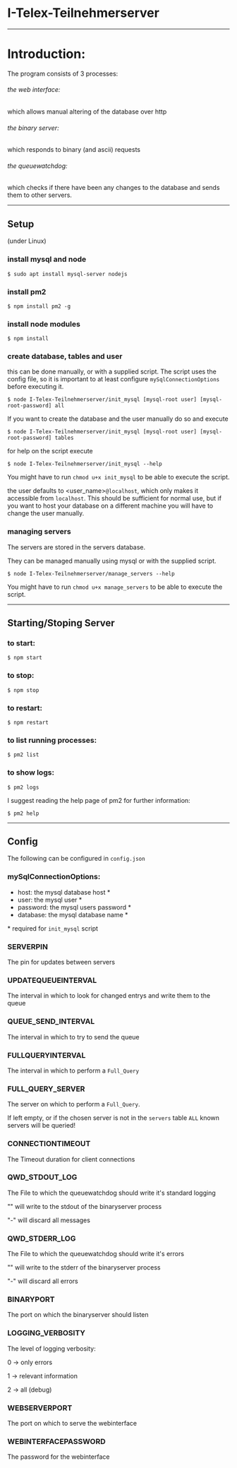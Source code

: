 # I-Telex-Teilnehmerserver
---
# Introduction:

The program consists of 3 processes:
###### the web interface:

which allows manual altering of the database over http
###### the binary server:
which responds to binary (and ascii) requests
###### the queuewatchdog:
which checks if there have been any changes to the database and sends them to other servers.

---
## Setup
(under Linux)

### install mysql and node
```
$ sudo apt install mysql-server nodejs
```
### install pm2
```
$ npm install pm2 -g
```

### install node modules
```
$ npm install
```
### create database, tables and user
this can be done manually, or with a supplied script.
The script uses the config file, so it is important to at least configure `mySqlConnectionOptions` before executing it.

```
$ node I-Telex-Teilnehmerserver/init_mysql [mysql-root user] [mysql-root-password] all
```
If you want to create the database and the user manually do so and execute
```
$ node I-Telex-Teilnehmerserver/init_mysql [mysql-root user] [mysql-root-password] tables
```
for help on the script execute

```
$ node I-Telex-Teilnehmerserver/init_mysql --help
```
You might have to run ```chmod u+x init_mysql``` to be able to execute the script.

the user defaults to <user_name>`@localhost`, which only makes it accessible from `localhost`. This should be sufficient for normal use, but if you want to host your database on a different machine you will have to change the user manually.

### managing servers

The servers are stored in the servers database.

They can be managed manually using mysql or with the supplied script.
```
$ node I-Telex-Teilnehmerserver/manage_servers --help
```
You might have to run ```chmod u+x manage_servers``` to be able to execute the script.

---
## Starting/Stoping Server
### to start:
```
$ npm start
```

### to stop:
```
$ npm stop
```

### to restart:
```
$ npm restart
```
### to list running processes:
```
$ pm2 list
```

### to show logs:
```
$ pm2 logs
```
I suggest reading the help page of pm2 for further information:
```
$ pm2 help
```

---
## Config

The following can be configured in `config.json`

### mySqlConnectionOptions:
  - host: the mysql database host \*
  - user: the mysql user \*
  - password: the mysql users password \*
  - database: the mysql database name \*

  \* required for `init_mysql` script
### SERVERPIN

  The pin for updates between servers
### UPDATEQUEUEINTERVAL
  The interval in which to look for changed entrys and write them to the queue
### QUEUE_SEND_INTERVAL
  The interval in which to try to send the queue
### FULLQUERYINTERVAL
  The interval in which to perform a `Full_Query`
### FULL_QUERY_SERVER
  The server on which to perform a `Full_Query`.


  If left empty, or if the chosen server is not in the `servers` table `ALL` known servers will be queried!
### CONNECTIONTIMEOUT
  The Timeout duration for client connections
### QWD_STDOUT_LOG
  The File to which the queuewatchdog should write it's standard logging

  "" will write to the stdout of the binaryserver process

  "\-" will discard all messages
### QWD_STDERR_LOG
  The File to which the queuewatchdog should write it's errors

  "" will write to the stderr of the binaryserver process

  "\-" will discard all errors
### BINARYPORT
  The port on which the binaryserver should listen
### LOGGING_VERBOSITY
  The level of logging verbosity:

  0 -> only errors

  1 -> relevant information

  2 -> all (debug)
### WEBSERVERPORT
  The port on which to serve the webinterface
### WEBINTERFACEPASSWORD
  The password for the webinterface
